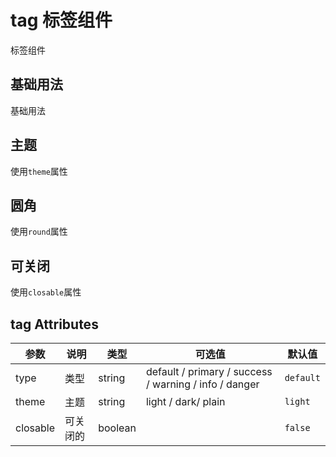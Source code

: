 # tag 标签组件

标签组件

## 基础用法

基础用法

<ViewSfc src="../../components/show/tag/tag.vue" ></ViewSfc>

## 主题

使用`theme`属性

<ViewSfc src="../../components/show/tag/tag-theme.vue" ></ViewSfc>

## 圆角

使用`round`属性

<ViewSfc src="../../components/show/tag/tag-round.vue" ></ViewSfc>

## 可关闭

使用`closable`属性

<ViewSfc src="../../components/show/tag/tag-closable.vue" ></ViewSfc>

## tag Attributes

| 参数     | 说明     | 类型    | 可选值                                                | 默认值    |
| -------- | -------- | ------- | ----------------------------------------------------- | --------- |
| type     | 类型     | string  | default / primary / success / warning / info / danger | `default` |
| theme    | 主题     | string  | light / dark/ plain                                   | `light`   |
| closable | 可关闭的 | boolean |                                                       | `false`   |

